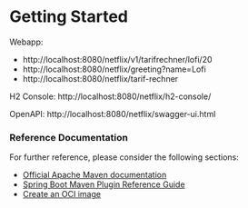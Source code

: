 # Getting Started
Webapp: 
- http://localhost:8080/netflix/v1/tarifrechner/lofi/20
- http://localhost:8080/netflix/greeting?name=Lofi 
- http://localhost:8080/netflix/tarif-rechner

H2 Console: http://localhost:8080/netflix/h2-console/

OpenAPI: http://localhost:8080/netflix/swagger-ui.html

### Reference Documentation
For further reference, please consider the following sections:

* [Official Apache Maven documentation](https://maven.apache.org/guides/index.html)
* [Spring Boot Maven Plugin Reference Guide](https://docs.spring.io/spring-boot/docs/2.6.7/maven-plugin/reference/html/)
* [Create an OCI image](https://docs.spring.io/spring-boot/docs/2.6.7/maven-plugin/reference/html/#build-image)

